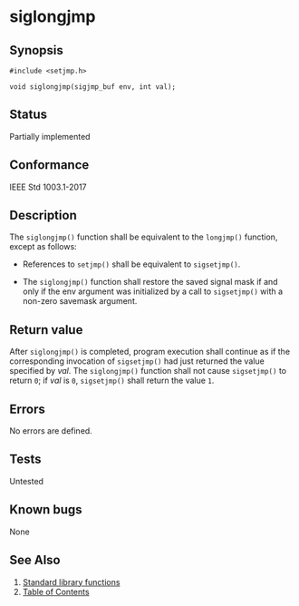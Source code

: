 # siglongjmp

## Synopsis

`#include <setjmp.h>`

` void siglongjmp(sigjmp_buf env, int val); `

## Status

Partially implemented

## Conformance

IEEE Std 1003.1-2017

## Description

The `siglongjmp()` function shall be equivalent to the `longjmp()` function,
except as follows:

* References to `setjmp()` shall be equivalent to `sigsetjmp()`.

* The `siglongjmp()` function shall restore the saved signal mask if and only if the env argument was initialized by a
call to `sigsetjmp()` with a non-zero savemask argument.

## Return value

After `siglongjmp()` is completed, program execution shall continue as if the corresponding invocation of `sigsetjmp()`
had just returned the value specified by _val_. The `siglongjmp()` function shall not cause `sigsetjmp()` to return `0`;
 if _val_ is `0`, `sigsetjmp()` shall return the value `1`.

## Errors

No errors are defined.

## Tests

Untested

## Known bugs

None

## See Also

1. [Standard library functions](../README.md)
2. [Table of Contents](../../../README.md)
